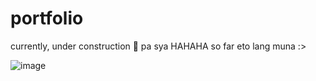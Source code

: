 # portfolio

currently, under construction 🚧 pa sya HAHAHA
so far eto lang muna :>

![image](https://github.com/Sinichi78/portfolio/assets/110324874/e7b05a55-8335-4524-84d6-2f6e21d3f4ea)


